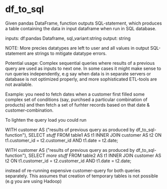 # df_to_sql

Given pandas DataFrame, function outputs SQL-statement, which produces a table containing the data in input dataframe when run in SQL database. 

inputs: 
  df:pandas Dataframe,
  sql_variant:string 
output: 
  string 

NOTE: More precies datatypes are left to user and all values in output SQL-statement are strings to mitigate datatype errors.

Potential usage:
Complex sequential queries where results of a previous query are used as inputs to next one. In some cases it might make sense to run queries independently, e.g say when data is in separate servers or database is not optimized properly, and more sophisticated ETL-tools are not available.

Example: you need to fetch dates when a customer first filled some complex set of conditions (say, purchsed a particular combination of products) and then fetch a set of furhter records based on that date & customer-combination.

To lighten the query load you could run 

WITH
customer AS ("results of previous query as produced by df_to_sql-function"),
SELECT 
  *stuff*
FROM table1 AS t1
INNER JOIN customer AS t2 ON t1.customer_id = t2.customer_id AND t1.date = t2.date;

WITH
customer AS ("results of previous query as produced by df_to_sql-function"),
SELECT 
  *more stuff*
FROM table2 AS t1
INNER JOIN customer AS t2 ON t1.customer_id = t2.customer_id AND t1.date = t2.date;

instead of re-running expensive customer-query for both queries separately. This assumes that creation of temporary tables is not possible (e.g you are using Hadoop)


